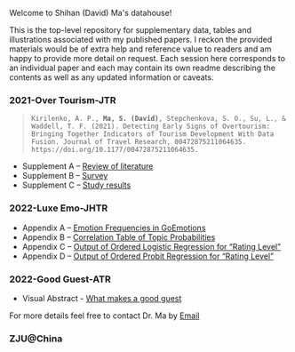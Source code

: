 Welcome to Shihan (David) Ma's datahouse!

This is the top-level repository for supplementary data, tables and illustrations associated with my published papers. I reckon the provided materials would be of extra help and reference value to readers and am happy to provide more detail on request. Each session here corresponds to an individual paper and each may contain its own readme describing the contents as well as any updated information or caveats.

### 2021-Over Tourism-JTR
> `Kirilenko, A. P., `**`Ma, S. (David)`**`, Stepchenkova, S. O., Su, L., & Waddell, T. F. (2021). Detecting Early Signs of Overtourism: Bringing Together Indicators of Tourism Development With Data Fusion. Journal of Travel Research, 00472875211064635. https://doi.org/10.1177/00472875211064635.`

- Supplement A – 
  [Review of literature](/2021-Overtourism-JTR/Supplement_1_Review_of_literature.pdf)
- Supplement B – 
  [Survey](/2021-Overtourism-JTR/Supplement_2_Survey.pdf)
- Supplement C – 
  [Study results](/2021-Overtourism-JTR/Supplement_3_Study_results.pdf)
  
### 2022-Luxe Emo-JHTR
- Appendix A – 
  [Emotion Frequencies in GoEmotions](/2022-Luxe-Emo-JHTR/Appendix_A.png)
- Appendix B – 
  [Correlation Table of Topic Probabilities](/2022-Luxe-Emo-JHTR/Appendix_B.html)
- Appendix C – 
  [Output of Ordered Logistic Regression for “Rating Level”](/2022-Luxe-Emo-JHTR/Appendix_C.html)
- Appendix D – 
  [Output of Ordered Probit Regression for “Rating Level”](/2022-Luxe-Emo-JHTR/Appendix_D.html)
  
### 2022-Good Guest-ATR
- Visual Abstract - 
  [What makes a good guest](https://youtu.be/3lRqxB0mNks)


For more details feel free to contact Dr. Ma by [Email](mailto:mashihan@zju.edu.cn)

### ZJU@China
